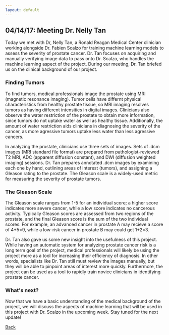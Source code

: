 ```yaml
---
layout: default
---
```


## 04/14/17: Meeting Dr. Nelly Tan

Today we met with Dr, Nelly Tan, a Ronald Reagan Medical Center clinician working alongside Dr. Fabien Scalzo for training machine learning models to assess the severity of prostate cancer. Dr. Tan focuses on acquiring and manually verifying image data to pass onto Dr. Scalzo, who handles the machine learning aspect of the project. During our meeting, Dr. Tan briefed us on the clinical background of our project. 

### Finding Tumors

To find tumors, medical professionals image the prostate using MRI (magnetic resonance imaging). Tumor cells have differnt physical characteristics from healthy prostate tissue, so MRI imaging resolves tumors as having different intensities in digital images. Clinicians also observe the water restriction of the prostate to obtain more information, since tumors do not uptake water as well as healthy tissue. Additionally, the amount of water restriction aids clinicians in diagnosing the severity of the cancer, as more agressive tumors uptake less water than less agressive cancers.

In analyzing the prostate, clinicians use three sets of images. Sets of .dcm images (MRI standard file format) are prepared from pathologist-reviewed T2 MRI, ADC (apparent diffusion constant), and DWI (diffusion weighted imaging) sessions. Dr. Tan prepares annotated .dcm images by examining each one by hand, outlining areas of interest (tumors), and assigning a Gleason rating to the prostate. The Gleason scale is a widely-used metric for measuring the severity of prostate tumors. 

### The Gleason Scale

The Gleason scale ranges from 1-5 for an individual score; a higher score indicates more severe cancer, while a low score indicates no cancerous activity. Typically Gleason scores are assessed from two regions of the prostate, and the final Gleason score is the sum of the two individual scores. For example, an advanced cancer in prostate A may recieve a score of 4+5=9, while a low-risk cancer in prostate B may could get 1+2=3.

Dr. Tan also gave us some new insight into the usefulness of this project. While having an automatic system for analyzing prostate cancer risk is a long term goal of the project, medical professionals will likely be using the project more as a tool for increasing their efficiency of diagnosis. In other words, specialists like Dr. Tan still must review the images manually, but they will be able to pinpoint areas of interest more quickly. Furthermore, the project can be used as a tool to rapidly train novice clinicians in identifying prostate cancer. 

### What's next?
Now that we have a basic understanding of the medical background of the project, we will discuss the aspects of machine learning that will be used in this project with Dr. Scalzo in the upcoming week. Stay tuned for the next update!

[Back](./)
